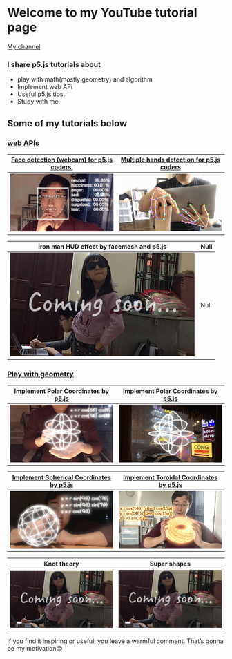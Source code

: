 # Welcome to my YouTube tutorial page  
[My channel](https://www.youtube.com/channel/UCACzb9JwH0ppt9Xwcpz9Bmw)

### I share p5.js tutorials about 
* play with math(mostly geometry) and algorithm
* Implement web APi
* Useful p5.js tips.
* Study with me



## Some of my tutorials below
### [web APIs](https://youtube.com/playlist?list=PLRD0f8kJKduLKW9uMmitwa6I_nOAI2GM6)


[Face detection (webcam) for p5.js coders.](https://youtu.be/3yqANLRWGLo) | [Multiple hands detection for p5.js coders](https://youtu.be/BX8ibqq0MJU)
------------- | -------------
![](/readMeImages/faceAPI.jpeg)  | ![](/readMeImages/handsDetection.jpeg)

Iron man HUD effect by facemesh and p5.js | Null
------------- | -------------
![](/readMeImages/ComingSoon/ComingSoon0.png) | Null



### [Play with geometry](https://youtube.com/playlist?list=PLRD0f8kJKduISKaiBZzWsMqsAzw9qzSNE)

[Implement Polar Coordinates by p5.js](https://youtu.be/sncVcmV6bI8) | [Implement Polar Coordinates by p5.js](https://youtu.be/sncVcmV6bI8)
------------- | -------------
![](/readMeImages/polarCoordinates.jpeg) | ![](/readMeImages/soundReactive.jpeg)

[Implement Spherical Coordinates by p5.js](https://youtu.be/SGHWZz5Mrsw) | [Implement Toroidal Coordinates by p5.js](https://youtu.be/iNA4yH7DAN8)
------------- | -------------
![](/readMeImages/sphericalCoordinates.jpeg) | ![](/readMeImages/toroidalCoordinates.jpeg)

Knot theory  | Super shapes
------------- | -------------
![](/readMeImages/ComingSoon/ComingSoon0.png) | ![](/readMeImages/ComingSoon/ComingSoon0.png)

If you find it inspiring or useful, you leave a warmful comment. That’s gonna be my motivation😊
